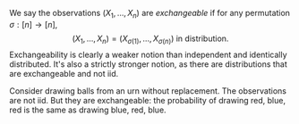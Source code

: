 We say the observations $(X_1,\dots,X_n)$ are _exchangeable_ if for any permutation $\sigma:[n]\to[n]$, $$
(X_1,\dots,X_n) = (X_{\sigma(1)},\dots,X_{\sigma(n)})\text{ in distribution.}
$$Exchangeability is clearly a weaker notion than independent and identically distributed. It's also a strictly stronger notion, as there are distributions that are exchangeable and not iid. 

Consider drawing balls from an urn without replacement. The observations are not iid. But they are exchangeable: the probability of drawing red, blue, red is the same as drawing blue, red, blue. 
